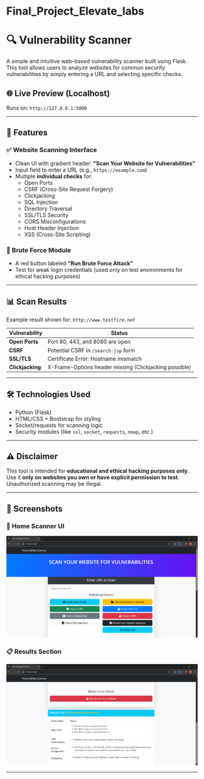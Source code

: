 # Final_Project_Elevate_labs
# 🔍 Vulnerability Scanner

A simple and intuitive web-based vulnerability scanner built using Flask. This tool allows users to analyze websites for common security vulnerabilities by simply entering a URL and selecting specific checks.

## 🌐 Live Preview (Localhost)
Runs on: `http://127.0.0.1:5000`

---

## 🚀 Features

### ✅ Website Scanning Interface
- Clean UI with gradient header: **"Scan Your Website for Vulnerabilities"**
- Input field to enter a URL (e.g., `https://example.com`)
- Multiple **individual checks** for:
  - Open Ports
  - CSRF (Cross-Site Request Forgery)
  - Clickjacking
  - SQL Injection
  - Directory Traversal
  - SSL/TLS Security
  - CORS Misconfigurations
  - Host Header Injection
  - XSS (Cross-Site Scripting)

### 🔐 Brute Force Module
- A red button labeled **"Run Brute Force Attack"**
- Test for weak login credentials (used only on test environments for ethical hacking purposes)

---

## 📊 Scan Results

Example result shown for: `http://www.testfire.net`

| Vulnerability             | Status                                                                 |
|--------------------------|------------------------------------------------------------------------|
| **Open Ports**           | Port 80, 443, and 8080 are open                                        |
| **CSRF**                 | Potential CSRF in `/search.jsp` form                                   |
| **SSL/TLS**              | Certificate Error: Hostname mismatch                                   |
| **Clickjacking**         | X-Frame-Options header missing (Clickjacking possible)                 |

---

## 🛠️ Technologies Used
- Python (Flask)
- HTML/CSS + Bootstrap for styling
- Socket/requests for scanning logic
- Security modules (like `ssl`, `socket`, `requests`, `nmap`, etc.)

---

## ⚠️ Disclaimer
This tool is intended for **educational and ethical hacking purposes only**. Use it **only on websites you own or have explicit permission to test**. Unauthorized scanning may be illegal.

---

## 📸 Screenshots

### 🔎 Home Scanner UI
![Scanner UI](./1.png)

### 📋 Results Section
![Results Page](./2.png)

---
